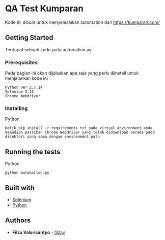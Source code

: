 # QA Test Kumparan
Kode ini dibuat untuk menyelesaikan automation dari https://kumparan.com/

## Getting Started
Terdapat sebuah kode yaitu automation.py

### Prerequisites
Pada bagian ini akan dijelaskan apa saja yang perlu diinstall untuk menjalankan kode ini

```
Python ver 2.7.14
Selenium 3.11
Chrome Webdriver
```

### Installing
Python

```
ketik pip install -r requirements.txt pada virtual environment anda
kemudian pastikan Chrome Webdriver yang telah didownload berada pada direktori yang sama dengan envirenment path
```

## Running the tests
Python 

```
python automation.py
```

## Built with
* [Selenium](https://www.seleniumhq.org/)
* [Python](https://www.python.org/)

## Authors

* **Filza Valorisantyo** - [filzav](https://github.com/filzav)